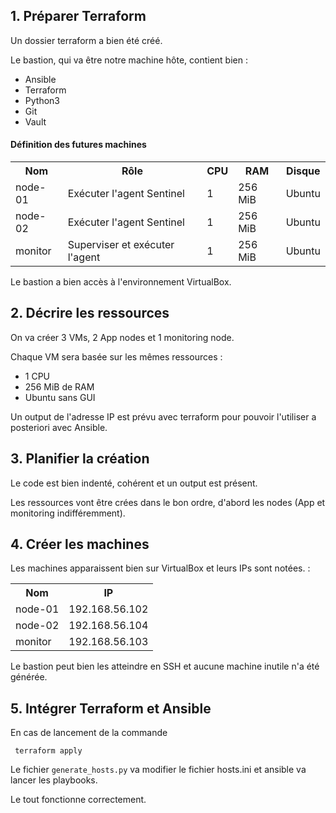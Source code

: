 ## 1. Préparer Terraform

Un dossier terraform a bien été créé.

Le bastion, qui va être notre machine hôte, contient bien : 
- Ansible 
- Terraform
- Python3
- Git
- Vault

#### Définition des futures machines

<table>
 <tr>
  <th>Nom</th>
  <th>Rôle</th>
  <th>CPU</th>
  <th>RAM</th>
  <th>Disque</th>
 </tr>
 <tr>
  <td>node-01</td>
  <td>Exécuter l'agent Sentinel</td>
  <td>1</td>
  <td>256 MiB</td>
  <td>Ubuntu</td>
 </tr>
 <tr>
  <td>node-02</td>
  <td>Exécuter l'agent Sentinel</td>
  <td>1</td>
  <td>256 MiB</td>
  <td>Ubuntu</td>
 </tr>
 <tr>
  <td>monitor</td>
  <td>Superviser et exécuter l'agent</td>
  <td>1</td>
  <td>256 MiB</td>
  <td>Ubuntu</td>
 </tr>
</table>

Le bastion a bien accès à l'environnement VirtualBox.

## 2. Décrire les ressources

On va créer 3 VMs, 2 App nodes et 1 monitoring node.

Chaque VM sera basée sur les mêmes ressources :
- 1 CPU
- 256 MiB de RAM
- Ubuntu sans GUI

Un output de l'adresse IP est prévu avec terraform pour pouvoir l'utiliser a posteriori avec Ansible.

## 3. Planifier la création

Le code est bien indenté, cohérent et un output est présent.

Les ressources vont être crées dans le bon ordre, d'abord les nodes (App et monitoring indifféremment).

## 4. Créer les machines

Les machines apparaissent bien sur VirtualBox et leurs IPs sont notées. :
<table>
 <tr>
  <th>Nom</th>
  <th>IP</th>
</tr>
 <tr>
  <td>node-01</td>
  <td>192.168.56.102</td>
</tr>
 <tr>
  <td>node-02</td>
  <td>192.168.56.104</td>
</tr>
 <tr>
  <td>monitor</td>
  <td>192.168.56.103</td>
</tr>
</table>

Le bastion peut bien les atteindre en SSH et aucune machine inutile n'a été générée.

## 5. Intégrer Terraform et Ansible

En cas de lancement de la commande 

``` terraform apply```

Le fichier `generate_hosts.py` va modifier le fichier hosts.ini et ansible va lancer les playbooks.

Le tout fonctionne correctement.